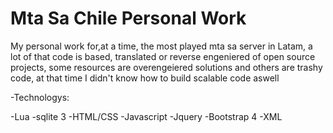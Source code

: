 Mta Sa Chile Personal Work
============
My personal work for,at a time, the most played mta sa server in Latam, a lot of that code is based, translated or reverse engeniered of open source projects, some resources are overengeiered solutions and others are trashy code, at that time I didn't know how to build scalable code aswell

-Technologys:

-Lua
-sqlite 3
-HTML/CSS
-Javascript
-Jquery
-Bootstrap 4
-XML
